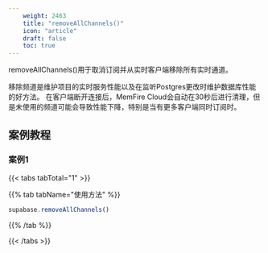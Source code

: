 ```yaml
---
    weight: 2463
    title: "removeAllChannels()"
    icon: "article"
    draft: false
    toc: true
---
```



removeAllChannels()用于取消订阅并从实时客户端移除所有实时通道。

移除频道是维护项目的实时服务性能以及在监听Postgres更改时维护数据库性能的好方法。
在客户端断开连接后，MemFire Cloud会自动在30秒后进行清理，但是未使用的频道可能会导致性能下降，特别是当有更多客户端同时订阅时。

## 案例教程

### 案例1 

{{< tabs tabTotal="1" >}}


{{% tab tabName="使用方法" %}}



  ```ts
supabase.removeAllChannels()
  ```



{{% /tab %}}

{{< /tabs >}}
